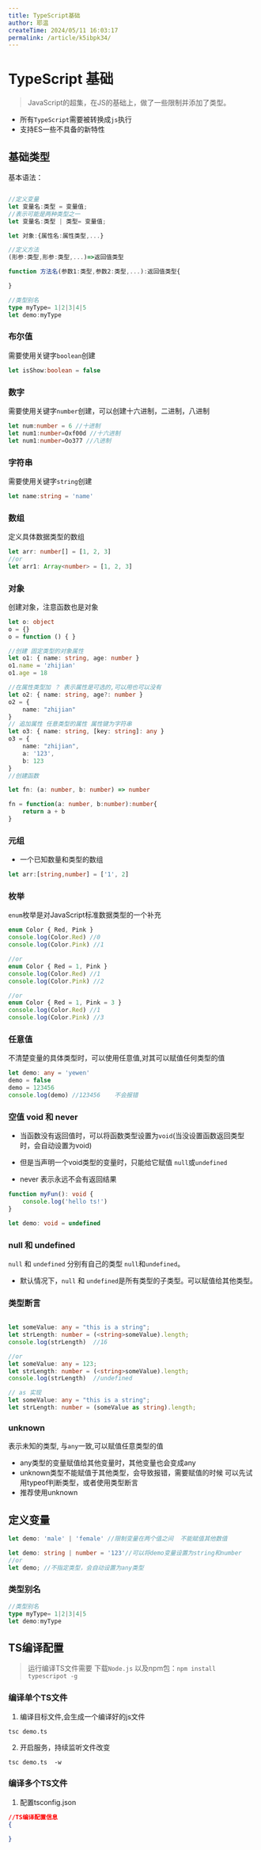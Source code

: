 ```yaml
---
title: TypeScript基础
author: 耶温
createTime: 2024/05/11 16:03:17
permalink: /article/k5ibpk34/
---
```

# TypeScript 基础
> JavaScript的超集，在JS的基础上，做了一些限制并添加了类型。
- 所有`TypeScript`需要被转换成`js`执行
- 支持ES一些不具备的新特性

## 基础类型
基本语法：
```ts

//定义变量
let 变量名:类型 = 变量值;
//表示可能是两种类型之一
let 变量名:类型 | 类型= 变量值;

let 对象:{属性名:属性类型,...}

//定义方法
(形参:类型,形参:类型,...)=>返回值类型

function 方法名(参数1:类型,参数2:类型,...):返回值类型{

}

//类型别名
type myType= 1|2|3|4|5
let demo:myType
```


### 布尔值
需要使用关键字`boolean`创建
```ts
let isShow:boolean = false
```
### 数字
需要使用关键字`number`创建，可以创建十六进制，二进制，八进制
```ts
let num:number = 6 //十进制
let num1:number=Oxf00d //十六进制
let num1:number=Oo377 //八进制
```
### 字符串
需要使用关键字`string`创建
```ts
let name:string = 'name' 
```

### 数组
定义具体数据类型的数组
```ts
let arr: number[] = [1, 2, 3]
//or
let arr1: Array<number> = [1, 2, 3]
```
### 对象
创建对象，注意函数也是对象

```ts
let o: object
o = {}
o = function () { }

//创建 固定类型的对象属性 
let o1: { name: string, age: number }
o1.name = 'zhijian'
o1.age = 18

//在属性类型加 ？ 表示属性是可选的,可以用也可以没有
let o2: { name: string, age?: number }
o2 = {
    name: "zhijian"
}
// 追加属性 任意类型的属性 属性键为字符串
let o3: { name: string, [key: string]: any }
o3 = {
    name: "zhijian",
    a: '123',
    b: 123
}
//创建函数

let fn: (a: number, b: number) => number

fn = function(a: number, b:number):number{
    return a + b
}
```
### 元组
-   一个已知数量和类型的数组
```ts
let arr:[string,number] = ['1', 2]
```

### 枚举
`enum`枚举是对JavaScript标准数据类型的一个补充
```ts
enum Color { Red, Pink }
console.log(Color.Red) //0
console.log(Color.Pink) //1

//or
enum Color { Red = 1, Pink }
console.log(Color.Red) //1
console.log(Color.Pink) //2

//or
enum Color { Red = 1, Pink = 3 }
console.log(Color.Red) //1
console.log(Color.Pink) //3
```

### 任意值
不清楚变量的具体类型时，可以使用任意值,对其可以赋值任何类型的值
```ts
let demo: any = 'yewen'
demo = false
demo = 123456
console.log(demo) //123456    不会报错
```

### 空值 void 和 never
- 当函数没有返回值时，可以将函数类型设置为`void`(当没设置函数返回类型时，会自动设置为void)
- 但是当声明一个void类型的变量时，只能给它赋值 `null`或`undefined`

- never 表示永远不会有返回结果
```ts
function myFun(): void {
    console.log('hello ts!')
}

let demo: void = undefined
```
### null 和 undefined
`null` 和 `undefined` 分别有自己的类型 `null`和`undefined`。
-   默认情况下，`null` 和 `undefined`是所有类型的子类型。可以赋值给其他类型。

### 类型断言
```ts
 
let someValue: any = "this is a string";
let strLength: number = (<string>someValue).length;
console.log(strLength)  //16

//or  
let someValue: any = 123;
let strLength: number = (<string>someValue).length;
console.log(strLength)  //undefined

// as 实现
let someValue: any = "this is a string";
let strLength: number = (someValue as string).length;
```
### unknown 
表示未知的类型, 与`any`一致,可以赋值任意类型的值
-   any类型的变量赋值给其他变量时，其他变量也会变成any
-   unknown类型不能赋值于其他类型，会导致报错，需要赋值的时候 可以先试用typeof判断类型，或者使用类型断言
-   推荐使用unknown
## 定义变量
```ts
let demo: 'male' | 'female' //限制变量在两个值之间  不能赋值其他数值 

let demo: string | number = '123'//可以将demo变量设置为string和number
//or 
let demo; //不指定类型，会自动设置为any类型
```
###  类型别名
```ts
//类型别名
type myType= 1|2|3|4|5
let demo:myType
```

## TS编译配置
>   运行编译TS文件需要 下载`Node.js` 以及npm包：`npm install typescripot -g`

### 编译单个TS文件
1. 编译目标文件,会生成一个编译好的js文件
```shell
tsc demo.ts  
```
2. 开启服务，持续监听文件改变
```shell
tsc demo.ts  -w
```
### 编译多个TS文件
1. 配置tsconfig.json
```json
//TS编译配置信息
{
    
}
```
